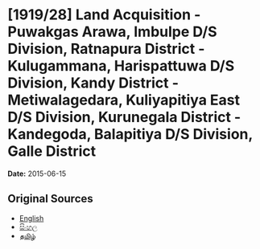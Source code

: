# [1919/28] Land Acquisition - Puwakgas Arawa, Imbulpe D/S Division, Ratnapura District - Kulugammana, Harispattuwa D/S Division, Kandy District - Metiwalagedara, Kuliyapitiya East D/S Division, Kurunegala District - Kandegoda, Balapitiya D/S Division, Galle District

**Date:** 2015-06-15

## Original Sources

- [English](https://documents.gov.lk/view/extra-gazettes/2015/6/1919-28_E.pdf)
- [සිංහල](https://documents.gov.lk/view/extra-gazettes/2015/6/1919-28_S.pdf)
- [தமிழ்](https://documents.gov.lk/view/extra-gazettes/2015/6/1919-28_T.pdf)
